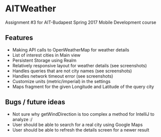 # AITWeather
Assignment #3 for AIT-Budapest Spring 2017 Mobile Development course

## Features
* Making API calls to OpenWeatherMap for weather details
* List of interest cities in Main view
* Persistent Storage using Realm
* Relatively responsive layout for weather details (see screenshots)
* Handles queries that are not city names (see screenshots)
* Handles network timeout error (see screenshots)
* Customize units (metric/imperial) in the settings
* Maps fragment for the given Longitude and Latitude of the query city

## Bugs / future ideas
* Not sure why getWindDirection is too complex a method for IntelliJ to analyze
    :/
* User should be able to search for a real city using Google Maps
* User should be able to refresh the details screen for a newer result
